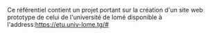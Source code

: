 Ce référentiel contient un projet portant sur la création d'un site web prototype de celui de l'université de lomé disponible à l'address:https://etu.univ-lome.tg/#
